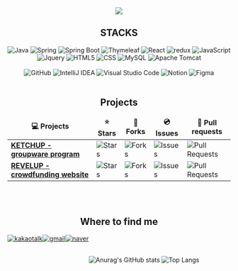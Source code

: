 <div align="center">
<img src="https://capsule-render.vercel.app/api?type=waving&color=BDBDC8&height=150&section=header&text=Welcome%20to%20HyeonJi%20GitHub%20&fontSize=40" />

<div align=center><h2>STACKS</h2></div>
 <img alt="Java" src="https://img.shields.io/badge/Java-007396?style=flat&logo=java&logoColor=white">
 <img alt="Spring" src="https://img.shields.io/badge/Spring-6DB33F?style=flat&logo=spring&logoColor=white"> 
 <img alt="Spring Boot" src="https://img.shields.io/badge/Spring Boot-6DB33F?style=flat&logo=SpringBoot&logoColor=white"/>
 <img alt="Thymeleaf" src="https://img.shields.io/badge/Thymeleaf-005F0F?style=flat&logo=Thymeleaf&logoColor=white">
  
 <img alt="React" src="https://img.shields.io/badge/React-61DAFB?style=flat&logo=react&logoColor=black"> 
 <img alt="redux" src="https://img.shields.io/badge/Redux-764ABC?style=flat&logo=Redux&logoColor=white" />
 <img alt="JavaScript" src="https://img.shields.io/badge/JavaScript-F7DF1E?style=flat&logo=javascript&logoColor=black"> 
 <img alt="Jquery" src="https://img.shields.io/badge/Jquery-0769AD?style=flat&logo=jquery&logoColor=white"> 
 <img alt="HTML5" src="https://img.shields.io/badge/HTML5-E34F26?style=flat&logo=html5&logoColor=white"> 
 <img alt="CSS" src="https://img.shields.io/badge/CSS-1572B6?style=flat&logo=css3&logoColor=white"> 
 <img alt="MySQL" src="https://img.shields.io/badge/MySQL-4479A1?style=flat&logo=mysql&logoColor=white"> 
 <img alt="Apache Tomcat" src="https://img.shields.io/badge/Apache Tomcat-F8DC75?style=flat&logo=apachetomcat&logoColor=white">
<br><br>
 <img alt="GitHub" src="https://img.shields.io/badge/GitHub-181717?style=flat-square&logo=github&logoColor=white"/>
 <img alt="IntelliJ IDEA" src="https://img.shields.io/badge/IntelliJ%20IDEA-2C2255.svg?style=flat-square&logo=IntelliJ%20IDEA&logoColor=white"/>
  <img alt="Visual Studio Code" src="https://img.shields.io/badge/Visual%20Studio%20Code-007ACC.svg?style=flat-square&logo=Visual%20Studio%20Code&logoColor=white"/>
  <img alt="Notion" src="https://img.shields.io/badge/Notion-000000?style=flat-square&logo=notion&logoColor=white"/>
  <img alt="Figma" src="https://img.shields.io/badge/Figma-F24E1E?style=flat-square&logo=figma&logoColor=white"/>
<br><br>
<h2>Projects</h2>
<table>
  <thead align="center">
    <tr border: none;>
      <td><b>💻 Projects</b></td>
      <td><b>⭐ Stars</b></td>
      <td><b>🔗 Forks</b></td>
      <td><b>💿 Issues</b></td>
      <td><b>📢 Pull requests</b></td>
    </tr>
  </thead>
  <tbody>
	  <tr>
      <td><a href="https://github.com/KIMHYEONJI13/Ketchup"><b>KETCHUP - groupware program</b></a></td>
      <td><img alt="Stars" src="https://img.shields.io/github/stars/KIMHYEONJI13/Ketchup?style=flat-square&labelColor=343b41"/></td>
      <td><img alt="Forks" src="https://img.shields.io/github/forks/KIMHYEONJI13/Ketchup?style=flat-square&labelColor=343b41"/></td>
      <td><img alt="Issues" src="https://img.shields.io/github/issues/KIMHYEONJI13/Ketchup?style=flat-square&labelColor=343b41"/></td>
      <td><img alt="Pull Requests" src="https://img.shields.io/github/issues-pr/KIMHYEONJI13/Ketchup?style=flat-square&labelColor=343b41"/></td>
    </tr>
    <tr>
      <td><a href="https://github.com/KIMHYEONJI1313/revelup_semi_project"><b>REVELUP - crowdfunding website</b></a></td>
      <td><img alt="Stars" src="https://img.shields.io/github/stars/KIMHYEONJI13/revelup_semi_project?style=flat-square&labelColor=343b41"/></td>
      <td><img alt="Forks" src="https://img.shields.io/github/forks/KIMHYEONJI13/revelup_semi_project?style=flat-square&labelColor=343b41"/></td>
      <td><img alt="Issues" src="https://img.shields.io/github/issues/KIMHYEONJI13/revelup_semi_project?style=flat-square&labelColor=343b41"/></td>
      <td><img alt="Pull Requests" src="https://img.shields.io/github/issues-pr/KIMHYEONJI13/revelup_semi_project?style=flat-square&labelColor=343b41"/></td>
    </tr>
  </tbody>
</table>
<br><br>

<div align=center><h2>Where to find me</h2></div>
<div style="display:flex; flex-direction:none;">
 <a href="https://open.kakao.com/o/sxDf7uXf">
        <img alt="kakaotalk" src="https://img.shields.io/badge/KakaoTalk-FFCA28?style=flat&logo=KakaoTalk&Color=black">
 </a>
 <a href="mailto:davithjk1310@gmail.com">
      <img alt="gmail" src="https://img.shields.io/badge/Gmail-EA4335?style=flat&logo=Gmail&logoColor=white"> 
 </a>
 <a href="mailto:wjk1310@gmail.com">
      <img alt="naver" src="https://img.shields.io/badge/naver-03C75A?style=flat&logo=Naver&logoColor=white"> 
 </a>
 
<br><br>
![Anurag's GitHub stats](https://github-readme-stats.vercel.app/api?username=KIMHYEONJI13&show_icons=true)
![Top Langs](https://github-readme-stats.vercel.app/api/top-langs/?username=KIMHYEONJI13&layout=compact)
<br/>
 
</div>   
